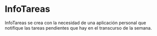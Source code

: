 # InfoTareas
InfoTareas se crea con la necesidad de una aplicación personal que notifique las tareas pendientes que hay en el transcurso de la semana.
